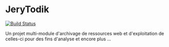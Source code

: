 # JeryTodik

[![Build Status](https://travis-ci.org/Andriantomanga/jerytodik.svg?branch=master)](https://travis-ci.org/Andriantomanga/jerytodik)

Un projet multi-module d'archivage de ressources web et d'exploitation de celles-ci pour des fins d'analyse et encore plus ... 
